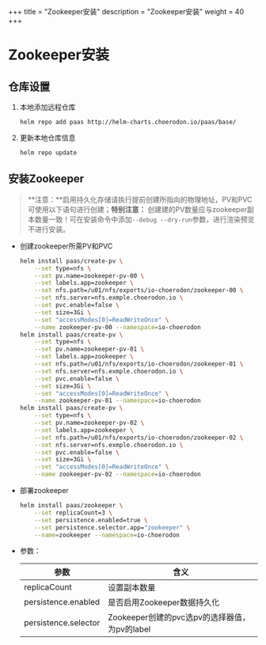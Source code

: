 +++
title = "Zookeeper安装"
description = "Zookeeper安装"
weight = 40
+++

# Zookeeper安装

## 仓库设置

1. 本地添加远程仓库

    ```
    helm repo add paas http://helm-charts.choerodon.io/paas/base/
    ```
1. 更新本地仓库信息

    ```
    helm repo update 
    ```

## 安装Zookeeper

> **注意：**启用持久化存储请执行提前创建所指向的物理地址，PV和PVC可使用以下语句进行创建；**特别注意：** 创建建的PV数量应与zookeeper副本数量一致！可在安装命令中添加`--debug --dry-run`参数，进行渲染预览不进行安装。

- 创建zookeeper所需PV和PVC

    ```bash
    helm install paas/create-pv \
        --set type=nfs \
        --set pv.name=zookeeper-pv-00 \
        --set labels.app=zookeeper \
        --set nfs.path=/u01/nfs/exports/io-choerodon/zookeeper-00 \
        --set nfs.server=nfs.exmple.choerodon.io \
        --set pvc.enable=false \
        --set size=3Gi \
        --set "accessModes[0]=ReadWriteOnce" \
        --name zookeeper-pv-00 --namespace=io-choerodon
    helm install paas/create-pv \
        --set type=nfs \
        --set pv.name=zookeeper-pv-01 \
        --set labels.app=zookeeper \
        --set nfs.path=/u01/nfs/exports/io-choerodon/zookeeper-01 \
        --set nfs.server=nfs.exmple.choerodon.io \
        --set pvc.enable=false \
        --set size=3Gi \
        --set "accessModes[0]=ReadWriteOnce" \
        --name zookeeper-pv-01 --namespace=io-choerodon
    helm install paas/create-pv \
        --set type=nfs \
        --set pv.name=zookeeper-pv-02 \
        --set labels.app=zookeeper \
        --set nfs.path=/u01/nfs/exports/io-choerodon/zookeeper-02 \
        --set nfs.server=nfs.exmple.choerodon.io \
        --set pvc.enable=false \
        --set size=3Gi \
        --set "accessModes[0]=ReadWriteOnce" \
        --name zookeeper-pv-02 --namespace=io-choerodon
    ```

- 部署zookeeper

    ```bash
    helm install paas/zookeeper \
        --set replicaCount=3 \
        --set persistence.enabled=true \
        --set persistence.selector.app="zookeeper" \
        --name=zookeeper --namespace=io-choerodon
    ```

- 参数：

    参数 | 含义 
    --- |  --- 
    replicaCount|设置副本数量
    persistence.enabled|是否启用Zookeeper数据持久化
    persistence.selector|Zookeeper创建的pvc选pv的选择器值，为pv的label